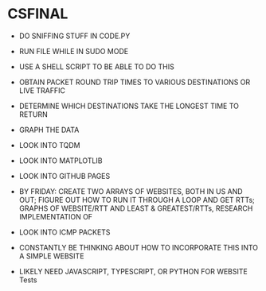 # CSFINAL
- DO SNIFFING STUFF IN CODE.PY
- RUN FILE WHILE IN SUDO MODE
- USE A SHELL SCRIPT TO BE ABLE TO DO THIS
- OBTAIN PACKET ROUND TRIP TIMES TO VARIOUS DESTINATIONS OR LIVE TRAFFIC
- DETERMINE WHICH DESTINATIONS TAKE THE LONGEST TIME TO RETURN
- GRAPH THE DATA

- LOOK INTO TQDM
- LOOK INTO MATPLOTLIB
- LOOK INTO GITHUB PAGES

- BY FRIDAY: CREATE TWO ARRAYS OF WEBSITES, BOTH IN US AND OUT; FIGURE OUT HOW TO RUN IT THROUGH A LOOP AND GET RTTs; GRAPHS OF WEBSITE/RTT AND LEAST & GREATEST/RTTs, RESEARCH IMPLEMENTATION OF 
- LOOK INTO ICMP PACKETS
- CONSTANTLY BE THINKING ABOUT HOW TO INCORPORATE THIS INTO A SIMPLE WEBSITE
- LIKELY NEED JAVASCRIPT, TYPESCRIPT, OR PYTHON FOR WEBSITE
Tests